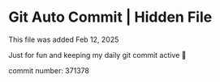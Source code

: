 # Git Auto Commit | Hidden File

This file was added Feb 12, 2025

Just for fun and keeping my daily git commit active 🤪

commit number: 371378
